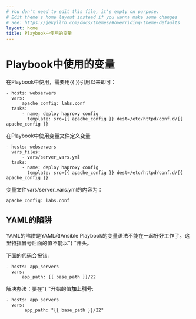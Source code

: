 ```yaml
---
# You don't need to edit this file, it's empty on purpose.
# Edit theme's home layout instead if you wanna make some changes
# See: https://jekyllrb.com/docs/themes/#overriding-theme-defaults
layout: home
title: Playbook中使用的变量
---
```

# Playbook中使用的变量

在Playbook中使用，需要用\{\{ \}\}引用以来即可：

```
- hosts: webservers
  vars:
      apache_config: labs.conf
  tasks:
      - name: deploy haproxy config
        template: src={{ apache_config }} dest=/etc/httpd/conf.d/{{ apache_config }}  
```

在Playbook中使用变量文件定义变量

```
- hosts: webservers
  vars_files:
      - vars/server_vars.yml
  tasks:
      - name: deploy haproxy config
        template: src={{ apache_config }} dest=/etc/httpd/conf.d/{{ apache_config }}  
```

变量文件vars/server_vars.yml的内容为：

```
apache_config: labs.conf
```


## YAML的陷阱


YAML的陷阱是YAML和Ansible Playbook的变量语法不能在一起好好工作了。这里特指冒号后面的值不能以"{ "开头。

下面的代码会报错:

```
- hosts: app_servers
  vars:
      app_path: {{ base_path }}/22
```


解决办法：要在"{ "开始的值**加上引号**:

```
- hosts: app_servers
  vars:
       app_path: "{{ base_path }}/22"
```

